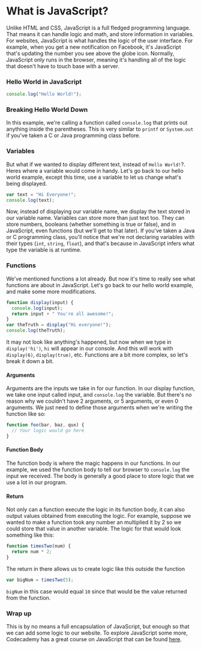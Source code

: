 What is JavaScript?
===================

Unlike HTML and CSS, JavaScript is a full fledged programming language. That means
it can handle logic and math, and store information in variables. For websites,
JavaScript is what handles the logic of the user interface. For example, when you
get a new notification on Facebook, it's JavaScript that's updating the number you
see above the globe icon. Normally, JavaScript only runs in the browser, meaning
it's handling all of the logic that doesn't have to touch base with a server.

### Hello World in JavaScript

```javascript
console.log("Hello World!");
```

### Breaking Hello World Down

In this example, we're calling a function called `console.log` that prints out
anything inside the parentheses. This is very similar to `printf` or `System.out`
if you've taken a C or Java programming class before.

### Variables

But what if we wanted to display different text, instead of `Hello World!`?. Heres
where a variable would come in handy. Let's go back to our hello world example,
except this time, use a variable to let us change what's being displayed.

```javascript
var text = "Hi Everyone!";
console.log(text);
```
Now, instead of displaying our variable name, we display the text stored in our
variable name. Variables can store more than just text too. They can store numbers,
booleans (whether something is true or false), and in JavaScript, even functions
(but we'll get to that later). If you've taken a Java or C programming class, you'll
notice that we're not declaring variables with their types (`int`, `string`, `float`),
and that's because in JavaScript infers what type the variable is at runtime.

### Functions

We've mentioned functions a lot already. But now it's time to really see what functions
are about in JavaScript. Let's go back to our hello world example, and make some
more modifications.

```javascript
function display(input) {
  console.log(input);
  return input + " You're all awesome!";
}
var theTruth = display("Hi everyone!");
console.log(theTruth);
```

It may not look like anything's happened, but now when we type in `display('hi')`,
`hi` will appear in our console. And this will work with `display(6)`, `display(true)`,
etc. Functions are a bit more complex, so let's break it down a bit.

#### Arguments

Arguments are the inputs we take in for our function. In our display function, we
take one input called input, and `console.log` the variable. But there's no reason
why we couldn't have 2 arguments, or 5 arguments, or even 0 arguments. We just need
to define those arguments when we're writing the function like so:

```javascript
function foo(bar, baz, qux) {
  // Your logic would go here
}
```

#### Function Body

The function body is where the magic happens in our functions. In our example, we
used the function body to tell our browser to `console.log` the input we received.
The body is generally a good place to store logic that we use a lot in our program.

#### Return

Not only can a function execute the logic in its function body, it can also output
values obtained from executing the logic. For example, suppose we wanted to make
a function took any number an multiplied it by 2 so we could store that value in
another variable. The logic for that would look something like this:

```javascript
function timesTwo(num) {
  return num * 2;
}
```

The return in there allows us to create logic like this outside the function

```javascript
var bigNum = timesTwo(5);
```
`bigNum` in this case would equal `10` since that would be the value returned from
the function.

### Wrap up

This is by no means a full encapsulation of JavaScript, but enough so that we can
add some logic to our website. To explore JavaScript some more, Codecademy has a
great course on JavaScript that can be found [here](https://www.codecademy.com/en/tracks/javascript).
